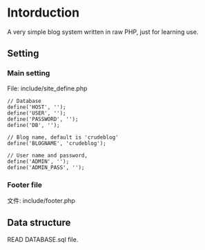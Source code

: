 # Intorduction
A very simple blog system written in raw PHP, just for learning use.

## Setting
### Main setting
File: include/site_define.php

    // Database
    define('HOST', '');
    define('USER', '');
    define('PASSWORD', '');
    define('DB', '');

    // Blog name, default is 'crudeblog'
    define('BLOGNAME', 'crudeblog');

    // User name and password,
    define('ADMIN', '');
    define('ADMIN_PASS', '');

### Footer file
文件: include/footer.php


## Data structure
READ DATABASE.sql file.
